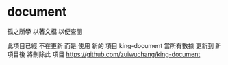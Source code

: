 # document
孤之所學 以著文檔 以便查閱

此項目已經 不在更新 而是 使用 新的 項目 king-document 當所有數據 更新到 新項目後 將刪除此 項目
https://github.com/zuiwuchang/king-document
